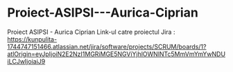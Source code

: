 # Proiect-ASIPSI---Aurica-Ciprian
Proiect ASIPSI - Aurica Ciprian
Link-ul catre proiectul Jira : https://kunpulita-1744747151466.atlassian.net/jira/software/projects/SCRUM/boards/1?atlOrigin=eyJpIjoiN2E2NzI1MGRiMGE5NGViYjhlOWNlNTc5MmVmYmYwNDUiLCJwIjoiaiJ9
